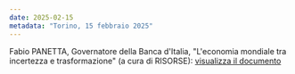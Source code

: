 ```yaml
---
date: 2025-02-15
metadata: "Torino, 15 febbraio 2025"
---
```


Fabio PANETTA, Governatore della Banca d'Italia, "L'economia mondiale tra incertezza e trasformazione" (a cura di RISORSE): <a href="/assets/2025-02-15-panetta.pdf" target="_blank">visualizza il documento</a>
